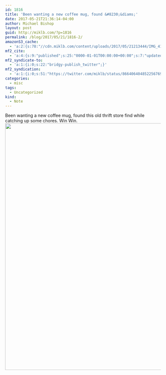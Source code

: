```yaml
---
id: 1816
title: 'Been wanting a new coffee mug, found &#8230;&diams;'
date: 2017-05-21T21:36:14-04:00
author: Michael Bishop
layout: post
guid: http://miklb.com/?p=1816
permalink: /blog/2017/05/21/1816-2/
amazonS3_cache:
  - 'a:2:{s:78:"//cdn.miklb.com/content/uploads/2017/05/21213444/IMG_4183-1-e1495402513342.jpg";i:1818;s:65:"//miklb.com/content/uploads/2017/05/IMG_4183-1-e1495402513342.jpg";i:1818;}'
mf2_cite:
  - 'a:4:{s:9:"published";s:25:"0000-01-01T00:00:00+00:00";s:7:"updated";s:25:"0000-01-01T00:00:00+00:00";s:8:"category";a:1:{i:0;s:0:"";}s:6:"author";a:0:{}}'
mf2_syndicate-to:
  - 'a:1:{i:0;s:22:"bridgy-publish_twitter";}'
mf2_syndication:
  - 'a:1:{i:0;s:51:"https://twitter.com/miklb/status/866406404852256769";}'
categories:
  - misc
tags:
  - Uncategorized
kind:
  - Note
---
```

Been wanting a new coffee mug, found this old thrift store find while catching up some chores. Win Win.
<img src="http://miklb.com/content/uploads/2017/05/IMG_4183-1-e1495402513342.jpg" alt="" width="800" height="800" class="u-photo alignnone size-full wp-image-1818" />